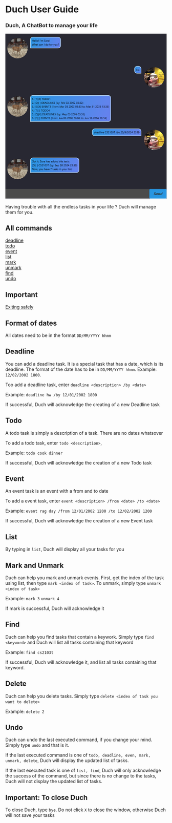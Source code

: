 # Duch User Guide

### Duch, A ChatBot to manage your life

![alt text](./Ui.png)

Having trouble with all the endless tasks in your life ? Duch will manage them for you.

## All commands
[deadline](#deadline)<br/>
[todo](#todo)<br/>
[event](#event)<br/>
[list](#list)<br/>
[mark](#mark-and-unmark)<br/>
[unmark](#mark-and-unmark)<br/>
[find](#find)<br/>
[undo](#undo)<br/>

## Important
[Exiting safely](#important-to-close-duch)

## Format of dates
All dates need to be in the format `DD/MM/YYYY hhmm`

## Deadline

You can add a deadline task. It is a special task that has a date, which is its deadline. The format of the date has to be in `DD/MM/YYYY hhmm`. Example: `12/02/2002 1800`.

Too add a deadline task, enter `deadline <description> /by <date>`

Example: `deadline hw /by 12/01/2002 1800`

If successful, Duch will acknowledge the creating of a new Deadline task

## Todo

A todo task is simply a description of a task. There are no dates whatsover

To add a todo task, enter `todo <description>`,

Example: `todo cook dinner`

If successful, Duch will acknowledge the creation of a new Todo task

## Event

An event task is an event with a from and to date

To add a event task, enter `event <description> /from <date> /to <date>`

Example: `event rag day /from 12/01/2002 1200 /to 12/02/2002 1200`

If successful, Duch will acknowledge the creation of a new Event task

## List

By typing in `list`, Duch will display all your tasks for you

## Mark and Unmark

Duch can help you mark and unmark events. First, get the index of the task using list, then type `mark <index of task>`. To unmark, simply type `unmark <index of task>`

Example: `mark 3` `unmark 4`

If mark is successful, Duch will acknowledge it

## Find

Duch can help you find tasks that contain a keywork. Simply type `find <keyword>` and Duch will list all tasks containing that keyword

Example: `find cs2103t`

If successful, Duch will acknowledge it, and list all tasks containing that keyword.



## Delete

Duch can help you delete tasks. Simply type `delete <index of task you want to delete>`

Example: `delete 2`


## Undo

Duch can undo the last executed command, if you change your mind. Simply type `undo` and that is it. 

If the last executed command is one of `todo, deadline, even, mark, unmark, delete`, Duch will display the updated list of tasks. 

If the last executed task is one of `list, find`, Duch will only acknowledge the success of the command, but since there is no change to the tasks, Duch will not display the updated list of tasks.

## Important: To close Duch

To close Duch, type `bye`. Do not click `X` to close the window, otherwise Duch will not save your tasks 